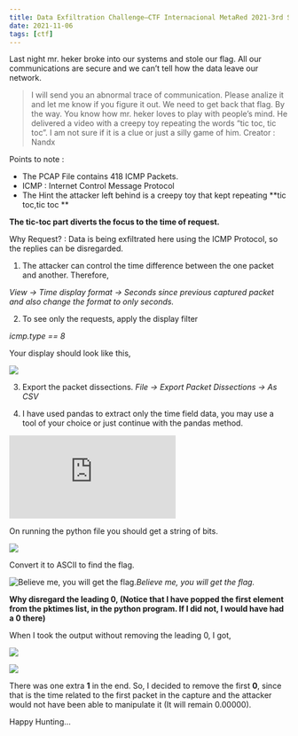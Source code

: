 ```yaml
---
title: Data Exfiltration Challenge—CTF Internacional MetaRed 2021-3rd STAGE
date: 2021-11-06
tags: [ctf]
---
```


Last night mr. heker broke into our systems and stole our flag. All our communications are secure and we can’t tell how the data leave our network.
> I will send you an abnormal trace of communication. Please analize it and let me know if you figure it out. We need to get back that flag.
> By the way. You know how mr. heker loves to play with people’s mind. He delivered a video with a creepy toy repeating the words “tic toc, tic toc”. I am not sure if it is a clue or just a silly game of him.
> Creator : Nandx

Points to note : 
* The PCAP File contains 418 ICMP Packets.
* ICMP : Internet Control Message Protocol
* The Hint the attacker left behind is a creepy toy that kept repeating **tic toc,tic toc **

**The tic-toc part diverts the focus to the time of request.**

Why Request? : Data is being exfiltrated here using the ICMP Protocol, so the replies can be disregarded.

1. The attacker can control the time difference between the one packet and another.
Therefore,

*View → Time display format → Seconds since previous captured packet and also change the format to only seconds.*

2. To see only the requests, apply the display filter

*icmp.type == 8*

Your display should look like this,

![](https://cdn-images-1.medium.com/max/2000/1*3JV7JLkI8L3qh5inBhYl0Q.png)

3. Export the packet dissections.
*File → Export Packet Dissections → As CSV*

4. I have used pandas to extract only the time field data, you may use a tool of your choice or just continue with the pandas method.

<iframe src="https://medium.com/media/e77ca0019d75bd58b647d6740066616b" frameborder=0></iframe>

On running the python file you should get a string of bits.

![](https://cdn-images-1.medium.com/max/2000/1*ukDVnMOeO0NuHJ8asR4WxA.png)

Convert it to ASCII to find the flag.

![Believe me, you will get the flag.](https://cdn-images-1.medium.com/max/3060/1*3zJPxyJkLLX-8nCYMM9itQ.png)*Believe me, you will get the flag.*

**Why disregard the leading 0, (Notice that I have popped the first element from the pktimes list, in the python program. If I did not, I would have had a 0 there)**

When I took the output without removing the leading 0, I got,

![](https://cdn-images-1.medium.com/max/2000/1*SsaqjVjYqehlM2gIHtAU3w.png)

![](https://cdn-images-1.medium.com/max/2000/1*7xkDYS9Dg85YaHv-zpAMlQ.png)

There was one extra **1** in the end. So, I decided to remove the first **0**, since that is the time related to the first packet in the capture and the attacker would not have been able to manipulate it (It will remain 0.00000).

Happy Hunting…
